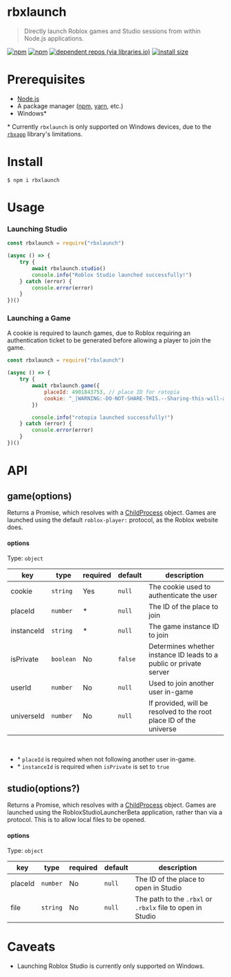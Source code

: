 # rbxlaunch
> Directly launch Roblox games and Studio sessions from within Node.js applications.

[![npm](https://img.shields.io/npm/v/rbxlaunch?color=00a2ff)](https://www.npmjs.com/package/rbxlaunch)
[![npm](https://img.shields.io/npm/dt/rbxlaunch)](https://www.npmjs.com/package/rbxlaunch)
[![dependent repos (via libraries.io)](https://img.shields.io/librariesio/dependent-repos/npm/rbxlaunch)](https://libraries.io/npm/rbxlaunch)
[![install size](https://packagephobia.com/badge?p=rbxlaunch)](https://packagephobia.com/result?p=rbxlaunch)

# Prerequisites
* [Node.js](https://nodejs.org/en/)
* A package manager ([npm](https://www.npmjs.com/), [yarn](https://yarnpkg.com/), etc.)
* Windows\*

\* Currently `rbxlaunch` is only supported on Windows devices, due to the [`rbxapp`](https://github.com/ClockworkSquirrel/rbxapp) library's limitations.

# Install
```
$ npm i rbxlaunch
```

# Usage
### Launching Studio
```js
const rbxlaunch = require("rbxlaunch")

(async () => {
    try {
        await rbxlaunch.studio()
        console.info("Roblox Studio launched successfully!")
    } catch (error) {
        console.error(error)
    }
})()
```

### Launching a Game
A cookie is required to launch games, due to Roblox requiring an authentication ticket to be generated before allowing a player to join the game.

```js
const rbxlaunch = require("rbxlaunch")

(async () => {
    try {
        await rbxlaunch.game({
            placeId: 4901843753, // place ID for rotopia
            cookie: "_|WARNING:-DO-NOT-SHARE-THIS.--Sharing-this-will-allow-someone-to-log-in", // to authenticate the request
        })

        console.info("rotopia launched successfully!")
    } catch (error) {
        console.error(error)
    }
})()
```

# API
## game(options)
Returns a Promise, which resolves with a [ChildProcess](https://nodejs.org/api/child_process.html#child_process_class_childprocess) object. Games are launched using the default `roblox-player:` protocol, as the Roblox website does.

#### options
Type: `object`

| key | type | required | default | description |
|-----|------|----------|---------|-------------|
| cookie | `string` | Yes | `null` | The cookie used to authenticate the user |
| placeId | `number` | * | `null` | The ID of the place to join |
| instanceId | `string` | * | `null` | The game instance ID to join |
| isPrivate | `boolean` | No | `false` | Determines whether instance ID leads to a public or private server
| userId | `number` | No | `null` | Used to join another user in-game |
| universeId | `number` | No | `null` | If provided, will be resolved to the root place ID of the universe |

<br/>

* \* `placeId` is required when not following another user in-game.
* \* `instanceId` is required when `isPrivate` is set to `true`

## studio(options?)
Returns a Promise, which resolves with a [ChildProcess](https://nodejs.org/api/child_process.html#child_process_class_childprocess) object. Games are launched using the RobloxStudioLauncherBeta application, rather than via a protocol. This is to allow local files to be opened.

#### options
Type: `object`

| key | type | required | default | description |
|-----|------|----------|---------|-------------|
| placeId | `number` | No | `null` | The ID of the place to open in Studio |
| file | `string` | No | `null` | The path to the `.rbxl` or `.rbxlx` file to open in Studio |

# Caveats
* Launching Roblox Studio is currently only supported on Windows.

